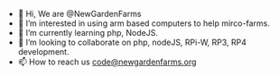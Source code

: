 - 👋 Hi, We are @NewGardenFarms
- 👀 I’m interested in using arm based computers to help mirco-farms.
- 🌱 I’m currently learning php, NodeJS.
- 💞️ I’m looking to collaborate on php, nodeJS, RPi-W, RP3, RP4 development.  
- 📫 How to reach us code@newgardenfarms.org

<!---
NewGardenFarms/NewGardenFarms is a ✨ special ✨ repository because its `README.md` (this file) appears on your GitHub profile.
You can click the Preview link to take a look at your changes.
--->
